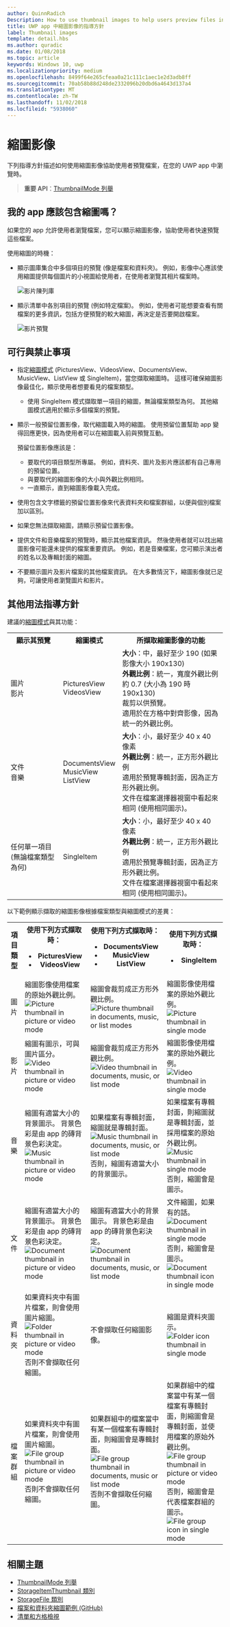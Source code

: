 ```yaml
---
author: QuinnRadich
Description: How to use thumbnail images to help users preview files in UWP apps.
title: UWP app 中縮圖影像的指導方針
label: Thumbnail images
template: detail.hbs
ms.author: quradic
ms.date: 01/08/2018
ms.topic: article
keywords: Windows 10, uwp
ms.localizationpriority: medium
ms.openlocfilehash: 8499f64e265cfeaa0a21c111c1aec1e2d3adb8ff
ms.sourcegitcommit: 70ab58b88d248de2332096b20dbd6a4643d137a4
ms.translationtype: MT
ms.contentlocale: zh-TW
ms.lasthandoff: 11/02/2018
ms.locfileid: "5938060"
---
```

# <a name="thumbnail-images"></a>縮圖影像

下列指導方針描述如何使用縮圖影像協助使用者預覽檔案，在您的 UWP app 中瀏覽時。 

> **重要 API**：[ThumbnailMode 列舉](https://docs.microsoft.com/uwp/api/windows.storage.fileproperties.thumbnailmode)

## <a name="should-my-app-include-thumbnails"></a>我的 app 應該包含縮圖嗎？

如果您的 app 允許使用者瀏覽檔案，您可以顯示縮圖影像，協助使用者快速預覽這些檔案。 

使用縮圖的時機： 
- 顯示圖庫集合中多個項目的預覽 (像是檔案和資料夾)。 例如，影像中心應該使用縮圖提供每個圖片的小視圖給使用者，在使用者瀏覽其相片檔案時。

    ![影片陳列庫](images/thumbnail-gallery.png)

- 顯示清單中各別項目的預覽 (例如特定檔案)。 例如，使用者可能想要查看有關檔案的更多資訊，包括方便預覽的較大縮圖，再決定是否要開啟檔案。 

    ![影片預覽](images/thumbnail-preview.png)

## <a name="dos-and-donts"></a>可行與禁止事項
- 指定[縮圖模式](https://docs.microsoft.com/uwp/api/windows.storage.fileproperties.thumbnailmode) (PicturesView、VideosView、DocumentsView、MusicView、ListView 或 SingleItem)，當您擷取縮圖時。 這樣可確保縮圖影像最佳化，顯示使用者想要看見的檔案類型。 
    - 使用 SingleItem 模式擷取單一項目的縮圖，無論檔案類型為何。 其他縮圖模式適用於顯示多個檔案的預覽。 

- 顯示一般預留位置影像，取代縮圖載入時的縮圖。 使用預留位置幫助 app 變得回應更快，因為使用者可以在縮圖載入前與預覽互動。 

    預留位置影像應該是：
    * 要取代的項目類型所專屬。 例如，資料夾、圖片及影片應該都有自己專用的預留位置。 
    * 與要取代的縮圖影像的大小與外觀比例相同。 
    * 一直顯示，直到縮圖影像載入完成。 

- 使用包含文字標籤的預留位置影像來代表資料夾和檔案群組，以便與個別檔案加以區別。

- 如果您無法擷取縮圖，請顯示預留位置影像。 

- 提供文件和音樂檔案的預覽時，顯示其他檔案資訊。 然後使用者就可以找出縮圖影像可能還未提供的檔案重要資訊。 例如，若是音樂檔案，您可顯示演出者的姓名以及專輯封面的縮圖。 

- 不要顯示圖片及影片檔案的其他檔案資訊。 在大多數情況下，縮圖影像就已足夠，可讓使用者瀏覽圖片和影片。 

## <a name="additional-usage-guidelines"></a>其他用法指導方針
建議的[縮圖模式](https://docs.microsoft.com/uwp/api/windows.storage.fileproperties.thumbnailmode)與其功能：

<table>
<tr>
<th> 顯示其預覽</th>
<th> 縮圖模式 </th>
<th> 所擷取縮圖影像的功能 </th>
</tr>
<tr>
<td> 圖片<br /> 影片 </td>
<td> PicturesView <br />VideosView </td>
<td> <b>大小</b>：中，最好至少 190 (如果影像大小 190x130) <br />
<b>外觀比例</b>：統一，寬度外觀比例約 0.7 (大小為 190 時 190x130) <br />
裁剪以供預覽。 <br /> 
適用於在方格中對齊影像，因為統一的外觀比例。  </td>
</tr>
<tr>
<td> 文件<br />音樂 </td>
<td> DocumentsView <br />MusicView <br /> ListView</td>
<td> <b>大小</b>：小，最好至少 40 x 40 像素 <br />
<b>外觀比例</b>：統一，正方形外觀比例  <br />
適用於預覽專輯封面，因為正方形外觀比例。 <br /> 
文件在檔案選擇器視窗中看起來相同 (使用相同圖示)。 </td>
</tr>
</tr>
<tr>
<td> 任何單一項目 (無論檔案類型為何) </td>
<td> SingleItem </td>
<td> <b>大小</b>：小，最好至少 40 x 40 像素 <br />
<b>外觀比例</b>：統一，正方形外觀比例  <br />
適用於預覽專輯封面，因為正方形外觀比例。 <br /> 
文件在檔案選擇器視窗中看起來相同 (使用相同圖示)。 </td>
</tr>
</table>

以下範例顯示擷取的縮圖影像根據檔案類型與縮圖模式的差異：
<div class="mx-responsive-img">
<table>
<tr>
<th>項目類型</th>
<th>使用下列方式擷取時： <ul><li>PicturesView <li>VideosView</ul></th>
<th>使用下列方式擷取時： <ul><li>DocumentsView <li>MusicView <li>ListView</ul></th>
<th>使用下列方式擷取時： <ul><li>SingleItem</ul></th>
<tr>
<tr>
<td>圖片</td>
<td>縮圖影像使用檔案的原始外觀比例。 <br />
<img src="images/thumbnail-pic-picvidmode.png" alt="Picture thumbnail in picture or video mode"/></td>
<td>縮圖會裁剪成正方形外觀比例。 <br />
<img src="images/thumbnail-pic-doclistmusic-modes.png" alt="Picture thumbnail in documents, music, or list modes"/></td>
<td>縮圖影像使用檔案的原始外觀比例。<br />
<img src="images/thumbnail-pic-single-mode.png" alt="Picture thumbnail in single mode"/> </td>
</tr>
<tr>
<td>影片</td>
<td>縮圖有圖示，可與圖片區分。 <br />
<img src="images/thumbnail-vid-picvid-modes.png" alt="Video thumbnail in picture or video mode"/></td>
<td>縮圖會裁剪成正方形外觀比例。 <br />
<img src="images/thumbnail-vid-doclistmusic-modes.png" alt="Video thumbnail in documents, music, or list mode"/> </td>
<td>縮圖影像使用檔案的原始外觀比例。 <br />
<img src="images/thumbnail-vid-single-mode.png" alt="Video thumbnail in single mode"/></td>
</tr>
<tr>
<td>音樂</td>
<td>縮圖有適當大小的背景圖示。 背景色彩是由 app 的磚背景色彩決定。 <br />
<img src="images/thumbnail-music-picvid-modes.png" alt="Music thumbnail in picture or video mode"/></td>
<td>如果檔案有專輯封面，縮圖就是專輯封面。  <br />
<img src="images/thumbnail-music-doclistmusic-modes.png" alt="Music thumbnail in documents, music, or list mode"/> <br />
否則，縮圖有適當大小的背景圖示。</td>
<td>如果檔案有專輯封面，則縮圖就是專輯封面，並採用檔案的原始外觀比例。  <br />
<img src="images/thumbnail-music-single-mode.png" alt="Music thumbnail in single mode"/> <br />
否則，縮圖會是圖示。 </td>
</tr>
<tr>
<td>文件</td>
<td>縮圖有適當大小的背景圖示。 背景色彩是由 app 的磚背景色彩決定。 <br />
<img src="images/thumbnail-docs-picvid-modes.png" alt="Document thumbnail in picture or video mode"/></td>
<td>縮圖有適當大小的背景圖示。 背景色彩是由 app 的磚背景色彩決定。 <br />
<img src="images/thumbnail-doc-doclistmusic-modes.png" alt="Document thumbnail in documents, music, or list mode"/></td>
<td>文件縮圖，如果有的話。 <br />
<img src="images/thumbnail-doc1-single-mode.png" alt="Document thumbnail in single mode"/><br />
否則，縮圖會是圖示。 <br />
<img src="images/thumbnail-doc2-single-mode.png" alt="Document thumbnail icon in single mode"/></td>
</tr>
<tr>
<td>資料夾</td>
<td>如果資料夾中有圖片檔案，則會使用圖片縮圖。  <br />
<img src="images/thumbnail-dir-picvid-modes.png" alt="Folder thumbnail in picture or video mode"/> <br />
否則不會擷取任何縮圖。</td>
<td>不會擷取任何縮圖影像。</td>
<td>縮圖是資料夾圖示。<br />
<img src="images/thumbnail-dir-single-mode.png" alt="Folder icon thumbnail in single mode"/></td>
</tr>
<tr>
<td>檔案群組</td>
<td>如果資料夾中有圖片檔案，則會使用圖片縮圖。<br />
<img src="images/thumbnail-grp-picvid-modes.png" alt="File group thumbnail in picture or video mode"/> <br /> 否則不會擷取任何縮圖。 </td>
<td>如果群組中的檔案當中有某一個檔案有專輯封面，則縮圖會是專輯封面。 <br />
<img src="images/thumbnail-grp-doclistmusic-modes.png" alt="File group thumbnail in documents, music or list mode"/> <br />否則不會擷取任何縮圖。 </td>
<td>如果群組中的檔案當中有某一個檔案有專輯封面，則縮圖會是專輯封面，並使用檔案的原始外觀比例。 <br />
<img src="images/thumbnail-grp1-single-mode.png" alt="File group thumbnail in picture or video mode"/> <br />否則，縮圖會是代表檔案群組的圖示。 <br />
<img src="images/thumbnail-grp2-single-mode.png" alt="File group icon in single mode"/> 
</td>
</tr>
</table>
</div>

## <a name="related-topics"></a>相關主題
- [ThumbnailMode 列舉](https://docs.microsoft.com/uwp/api/windows.storage.fileproperties.thumbnailmode)
- [StorageItemThumbnail 類別](https://docs.microsoft.com/uwp/api/Windows.Storage.FileProperties.StorageItemThumbnail)
- [StorageFile 類別](https://docs.microsoft.com/uwp/api/windows.storage.storagefile)
- [檔案和資料夾縮圖範例 (GitHub)](https://github.com/Microsoft/Windows-universal-samples/tree/master/Samples/FileThumbnails)
- [清單和方格檢視](../design/controls-and-patterns/lists.md)